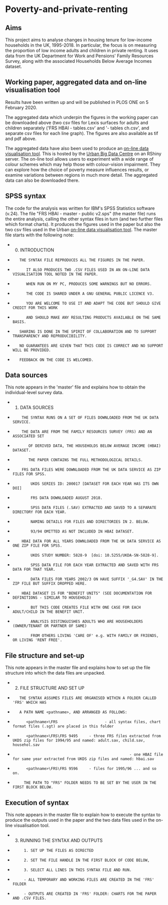 # Poverty-and-private-renting

## Aims
This project aims to analyse changes in housing tenure for low-income households in the UK, 1995-2018. In particular, the focus is on measuring the proportion of low income adults and children in private renting. It uses data from the UK Department for Work and Pensions' Family Resources Survey, along with the associated Households Below Average Incomes dataset. 

## Working paper, aggregated data and on-line visualisation tool
Results have been written up and will be published in PLOS ONE on 5 February 2020. 

The aggregated data which underpin the figures in the working paper can be downloaded above (two csv files for Lexis surfaces for adults and children separately ('FRS HBAI - tables.csv' and '- tables ch.csv', and separate csv files for each line graph). The figures are also available as tif and pdf above. 

The aggregated data have also been used to produce an [on-line data visualisation tool](https://ubdc-apps.shinyapps.io/data_explorer_adult/). This is hosted by the [Urban Big Data Centre](www.ubdc.ac.uk) on an RShiny server. The on-line tool allows users to experiment with a wide range of colour schemes which may help those with colour-vision impairment. They can explore how the choice of poverty measure influences results, or examine variations between regions in much more detail. The aggregated data can also be downloaded there. 

## SPSS syntax
The code for the analysis was written for IBM's SPSS Statistics software (v.24). The file "FRS HBAI - master - public v2.sps" (the master file) runs the entire analysis, calling the other syntax files in turn (and two further files which format charts). It produces the figures used in the paper but also the two csv files used in the Urban [on-line data visualisation tool](https://ubdc-apps.shinyapps.io/data_explorer_adult/). The master file starts with the following note: 

*    0. INTRODUCTION
*        THE SYNTAX FILE REPRODUCES ALL THE FIGURES IN THE PAPER. 
*           IT ALSO PRODUCES TWO .CSV FILES USED IN AN ON-LINE DATA VISUALISATION TOOL NOTED IN THE PAPER.
*           WHEN RUN ON MY PC, PRODUCES SOME WARNINGS BUT NO ERRORS.
*           THE CODE IS SHARED UNDER A GNU GENERAL PUBLIC LICENCE V3. 
*           YOU ARE WELCOME TO USE IT AND ADAPT THE CODE BUT SHOULD GIVE CREDIT FOR THIS WORK
*           AND SHOULD MAKE ANY RESULTING PRODUCTS AVAILABLE ON THE SAME BASIS.
*        SHARING IS DONE IN THE SPIRIT OF COLLABORATION AND TO SUPPORT TRANSPARENCY AND REPRODUCIBILITY. 
*        NO GUARANTEES ARE GIVEN THAT THIS CODE IS CORRECT AND NO SUPPORT WILL BE PROVIDED. 
*        FEEDBACK ON THE CODE IS WELCOMED. 

## Data sources
This note appears in the 'master' file and explains how to obtain the individual-level survey data. 

*    1. DATA SOURCES
*         THE SYNTAX RUNS ON A SET OF FILES DOWNLOADED FROM THE UK DATA SERVICE.
*         THE DATA ARE FROM THE FAMILY RESOURCES SURVEY (FRS) AND AN ASSOCIATED SET
*            OF DERIVED DATA, THE HOUSEHOLDS BELOW AVERAGE INCOME (HBAI) DATASET.
*            THE PAPER CONTAINS THE FULL METHODOLOGICAL DETAILS. 
*         FRS DATA FILES WERE DOWNLOADED FROM THE UK DATA SERVICE AS ZIP FILES FOR SPSS.
*             UKDS SERIES ID: 200017 [DATASET FOR EACH YEAR HAS ITS OWN DOI]
*             FRS DATA DOWNLOADED AUGUST 2018.
*             SPSS DATA FILES (.SAV) EXTRACTED AND SAVED TO A SEPARATE DIRECTORY FOR EACH YEAR.
*             NAMING DETAILS FOR FILES AND DIRECTORIES IN 2. BELOW.
*             93/94 OMITTED AS NOT INCLUDED IN HBAI DATASET.
*         HBAI DATA FOR ALL YEARS DOWNLOADED FROM THE UK DATA SERVICE AS ONE ZIP FILE FOR SPSS.
*             UKDS STUDY NUMBER: 5828-9  [doi: 10.5255/UKDA-SN-5828-9].
*             SPSS DATA FILE FOR EACH YEAR EXTRACTED AND SAVED WITH FRS DATA FOR THAT YEAR.
*             DATA FILES FOR YEARS 2002/3 ON HAVE SUFFIX '_G4.SAV' IN THE ZIP FILE BUT SUFFIX DROPPED HERE.
*         HBAI DATASET IS FOR "BENEFIT UNITS" (SEE DOCUMENTATION FOR DEFINITIONS - SIMILAR TO HOUSEHOLD) 
*             BUT THIS CODE CREATES FILE WITH ONE CASE FOR EACH ADULT/CHILD IN THE BENEFIT UNIT.
*             ANALYSIS DISTINGUISHES ADULTS WHO ARE HOUSEHOLDERS (OWNER/TENANT OR PARTNER OF SAME) 
*             FROM OTHERS LIVING 'CARE OF' e.g. WITH FAMILY OR FRIENDS, OR LIVING 'RENT FREE'.

## File structure and set-up
This note appears in the master file and explains how to set up the file structure into which the data files are unpacked. 

*    2. FILE STRUCTURE AND SET UP
*        THE SYNTAX ASSUMES FILES ARE ORGANISED WITHIN A FOLDER CALLED 'FRS' WHICH HAS 
*        A PATH NAME <pathname>, AND ARRANGED AS FOLLOWS: 
*           <pathname>\FRS                     - all syntax files, chart format files (.sgt) are placed in this folder
*           <pathname>\FRS\FRS 9495     - three FRS files extracted from UKDS zip files for 1994/95 and named: adult.sav, child.sav, househol.sav
*                                                         - one HBAI file for same year extracted from UKDS zip files and named: hbai.sav
*           <pathname>\FRS\FRS 9596     - files for 1995/96 ... and so on.
*          THE PATH TO "FRS" FOLDER NEEDS TO BE SET BY THE USER IN THE FIRST BLOCK BELOW.
  
## Execution of syntax
This note appears in the master file to explain how to execute the syntax to produce the outputs used in the paper and the two data files used in the on-line visualisation tool. 

*    3. RUNNING THE SYNTAX AND OUTPUTS
*          1. SET UP THE FILES AS DIRECTED 
*          2. SET THE FILE HANDLE IN THE FIRST BLOCK OF CODE BELOW, 
*          3. SELECT ALL LINES IN THIS SYNTAX FILE AND RUN.
*          - ALL TEMPORARY AND WORKING FILES ARE CREATED IN THE 'FRS' FOLDER
*          - OUTPUTS ARE CREATED IN 'FRS' FOLDER: CHARTS FOR THE PAPER AND .CSV FILES.


